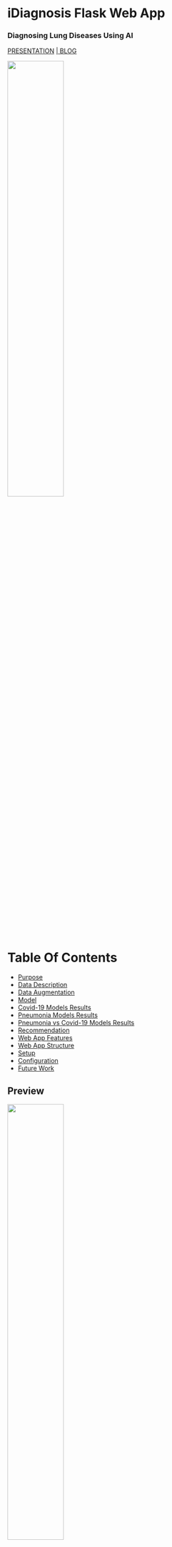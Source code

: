 # iDiagnosis Flask Web App

### Diagnosing Lung Diseases Using AI
<a href="https://github.com/ariavathlete/aidiagnosis/blob/master/Clinical%20Case%20of%20Lung%20Disease.pdf">PRESENTATION</a>
<a href="https://github.com/ariavathlete/aidiagnosis/blob/master/Diagnosing_Pneumonia_Blog.pdf">| BLOG</a>

  <img src='images/blue.PNG' width='50%'/>
  
 # Table Of Contents
* [Purpose](#purpose)
* [Data Description](#data-description)
* [Data Augmentation](#data-augmentation)
* [Model](#model)
* [Covid-19 Models Results](#covid-19-models-results)
* [Pneumonia Models Results](#pneumonia-models-results)
* [Pneumonia vs Covid-19 Models Results](#pneumonia-vs-covid-19-models-Results)
* [Recommendation](#recommendation)
* [Web App Features](#web-app-features)
* [Web App Structure](#web-app-structure)
* [Setup](#setup)
* [Configuration](#configuration)
* [Future Work](#future-work)
  
 ## Preview
  <img src='screenshots/upload.png' width='50%'/>
  <img src='screenshots/result1.png' width='50%'/>
  
## Purpose
The purpose of this research is to build a classifier that can correctly distinguish between Pneumonia and Covid-19. Why lung diseases?

* 100,000 Deaths per year due to the misdiagnosis of pneumonia. Wrongful diagnosis of pneumonia can be very life threatening given that it leads to an increase in severity due to lack of treatment. Especially in cases where the patient might have a more serious infection like COVID-19.

* Pneumonia is the reason for 1 out of 6 childhood death making it the leading cause of fatality in kids under 5 years.

* In the United States, the death rate of pneumonia is 10 out of every 100,000 individuals and this usually the rate in most developed countries. Meanwhile, in Africa, the death rate of pneumonia is 100 out of every 100,000 individuals and this is normal in most developing countries.

## Data Description
For this research, I used the Pneumonia vs Covid-19 dataset from Kaggle’s website. I used 3,554 x-ray images of patient which were labeled by a specialist as either Covid-19 or Pneumonia. The merged dataset file can be found in the xray folder of this repository. The datasets downloaded can be found: 
* https://www.kaggle.com/muhammadmasdar/pneumonia-virus-vs-covid19
* https://www.kaggle.com/prashant268/chest-xray-covid19-pneumonia
* https://www.kaggle.com/paultimothymooney/chest-xray-pneumonia

  <img src='/images/kaggle.PNG' width='80%'/>


## Data Augmentation
The data was imbalanced so I'll use ImageDataGenerator to create additional dataset to help our modeling training. This will allow the network to see more diversification withing the dataset without any reduction in how representative the dataset for each category is during training. I won’t do the same for the test dataset as I won’t want to tamper with the data that I’ll be validating with. My parameters here are;

* shear_range=0.2
* rotation_range=20
* width_shift_range=0.2
* height_shift_range=0.2
* horizontal_flip=True
* vertical_flip=False
* zoom_range=0.2

## Model
The network used is VGG19 because it’s known for having pretty high accuracies for image classification problems so I have no doubt it would work perfectly for my problem. After importing my VGG19 model and set the appropriate weights for the type of images in the dataset and set the Include Top parameter to false. This will ensure that the last layer is drop and I did this because I don’t want to classify thousand different categories when my specific problem only has two categories. So, for this I skip the last layer. The first layer is also dropped since I can simply provide my own image size as I did.

After that, I inserted the images using flow. My parameters are; 32 images should be used for training at a given instance (batch size), my image size is 64 X 64.

### Callback Parameters:
#### ModelCheckpoint
* monitor = val_loss
* mode = min
* save_best_only = True
* verbose = 1
#### EarlyStopping
* monitor = val_loss
* mode = min
* save_best_only = True
* verbose= 1
#### ReduceLROnPlateau
* monitor = val_loss
* patience = 30
* verbose = 1 
* factor = 0.8
* min_lr = 0.0001
* mode = auto
* min_delta = 0.0001
* cooldown = 5

I go on and apply the same parameters I used for my training dataset to my test dataset and then I call my fit 100 epochs.

## [Covid-19 Models Results](./COVID19 vs Normal.ipynb)
The accuracy is 98 % and this is the amount of time the predicted result is actually correct.

The recall percentage is 98% and this is the probability of the model diagnosing a correct positive diagnosis out of all the times it diagnosed positive. This would be the best metric in this case as we would rather give a wrong positive diagnosis than give a wrong negative diagnosis.

  <img src='images/cm_covid.PNG' width='50%'/>

The model loss is 0.04 out and this is the amount the model penalizes for incorrect predictions ~ 10%

  <img src='images/loss_covid.PNG' width='50%'/>

The AUC score is 0.98 and this is the average probability that the model can diagnose each X-ray image correctly.

  <img src='images/roc_covid.PNG' width='50%'/>
  
## [Pneumonia Models Results](./Pneumonia vs Normal.ipynb)
The accuracy is 95 % and this is the amount of time the predicted result is actually correct.

The recall percentage is 95% and this is the probability of the model diagnosing a correct positive diagnosis out of all the times it diagnosed positive. This would be the best metric in this case as we would rather give a wrong positive diagnosis than give a wrong negative diagnosis.

  <img src='images/cm_pne.PNG' width='50%'/>

The model loss is 0.14 out and this is the amount the model penalizes for incorrect predictions ~ 10%

  <img src='images/loss_pne.PNG' width='50%'/>

The AUC score is 0.95 and this is the average probability that the model can diagnose each X-ray image correctly.

  <img src='images/roc_pne.PNG' width='50%'/>

## [Pneumonia vs Covid-19 Models Results](./Pneumonia vs COVID19.ipynb)
The accuracy is 95 % and this is the amount of time the predicted result is actually correct.

The recall percentage is 95% and this is the probability of the model diagnosing a correct positive diagnosis out of all the times it diagnosed positive. This would be the best metric in this case as we would rather give a wrong positive diagnosis than give a wrong negative diagnosis.

  <img src='images/cm_pvc.PNG' width='50%'/>

The model loss is 0.14 out and this is the amount the model penalizes for incorrect predictions ~ 10%

  <img src='images/loss_pvc.PNG' width='50%'/>

The AUC score is 0.95 and this is the average probability that the model can diagnose each X-ray image correctly.

  <img src='images/roc_pvc.PNG' width='50%'/>

### Recommendation
The recall score will be the main metric for this project since it’s the most important metric in medical problems given that - doctors will rather make a wrong positive diagnosis than make a wrong negative.

Health professionals are welcomed to integrate this model, after thorough verification, into their medical software to help them correctly diagnose Covid-19.

## Web App Features
- [x] User account sign up, sign in, password reset, all through asynchronous email confirmation.
- [x] Form generation.
- [x] Error handling.
- [x] HTML macros and layout file.
- [x] "Functional" file structure.
- [x] Python 3.7 compliant.
- [x] Asynchronous AJAX calls.
- [x] Administration panel.
- [x] Logging.
- [ ] Stripe subscriptions. (WIP)
- [ ] RESTful API for payments.
- [ ] Simple RESTful API to communicate with your app.

### Website Backend
- [Flask](http://flask.pocoo.org/).
- [Flask-Login](https://flask-login.readthedocs.org/en/latest/) for the user accounts.
- [Flask-SQLAlchemy](https://pythonhosted.org/Flask-SQLAlchemy/) interacting with the database.
- [Flask-WTF](https://flask-wtf.readthedocs.org/en/latest/) and [WTForms](https://wtforms.readthedocs.org/en/latest/) for the form handling.
- [Flask-Mail](https://pythonhosted.org/Flask-Mail/) for sending mails.
- [itsdangerous](http://pythonhosted.org/itsdangerous/) for generating random tokens for the confirmation emails.
- [Flask-Bcrypt](https://flask-bcrypt.readthedocs.org/en/latest/) for generating secret user passwords.
- [Flask-Admin](https://flask-admin.readthedocs.org/en/latest/) for building an administration interface.
- [Flask-Script](https://flask-script.readthedocs.io/en/latest/) for managing the app.
- [structlog](http://structlog.readthedocs.io/en/stable/) for logging.
- [Flask-DebugToolBar](https://flask-debugtoolbar.readthedocs.io/en/latest/) for adding a performance toolbar in development.
- [gunicorn](http://gunicorn.org/) for acting as a reverse-proxy for Nginx.
- [Flask-Stripe](http://stripe.com/) for subscription billing.

### Website Frontend
- [Semantic UI](http://semantic-ui.com/) for the global style. Very similar to [Bootstrap](http://getbootstrap.com/).
- [Stackpath.Bootstrapcdn](https://stackpath.bootstrapcdn.com/bootstrap/4.5.0/css/bootstrap.min.css) for the index & demo.
- [Google-api](https://fonts.googleapis.com/css?family=Amatic+SC:400,700%7CBarlow:300,400,500,600,700,800,900%7CPT+Sans:400,700&display=swap) for the results.
- [Leaflet JS](http://leafletjs.com/) for the map.

## Web App Structure
Everything is contained in the `app/` folder.
- The models can be found in `views/models` folder 
- There you have the classic `static/` and `templates/` folders. The `templates/` folder contains macros, error views and a common layout.
- I added a `views/` folder to separate the user and the website logic, which could be extended to the the admin views.
- The same goes for the `forms/` folder, as the project grows it will be useful to split the WTForms code into separate files.
- The `models.py` script contains the SQLAlchemy code, for the while it only contains the logic for a `users` table.
- The `toolbox/` folder is a personal choice, in it I keep all the other code the application will need.
- Management commands should be included in `manage.py`. Enter `python manage.py -?` to get a list of existing commands.
- I added a Makefile for setup tasks.

## Setup
- Install the requirements and setup the development environment.

	`make install && make dev`

- Create the database.

	`python manage.py initdb`

- Run the application.

	`python manage.py runserver`

- Navigate to `localhost:5000`.

## Configuration
The goal is to keep most of the application's configuration in a single file called `config.py`. I added a `config_dev.py` and a `config_prod.py` who inherit from `config_common.py`. The trick is to symlink either of these to `config.py`. This is done in by running `make dev` or `make prod`.

I have included a working mail account which takes my email and password I've securedly stored in my environment so you would need to set up an environment password for your mailing account to be able to send emails [here](https://exploreflask.com/configuration.html).

Read [this](http://flask.pocoo.org/docs/0.10/config/) for information on the possible configuration options.

## Future Work
   * Other Lung Diseases: Create a classifier to differentiate pneumonia x-rays from other lung infections like Tuberculosis, etc.
 
   * Target Detection: Create a classifier to detect what section of the lungs the infection is located.

   * Model Improvement: Collect more data and tune more layers to the transfer learning model to improve its performance.

## License

The MIT License (MIT). Please see the [license file](LICENSE) for more information.
